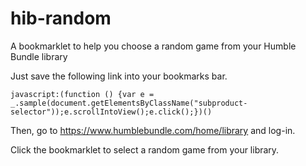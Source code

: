 # hib-random
A bookmarklet to help you choose a random game from your Humble Bundle library

Just save the following link into your bookmarks bar.

    javascript:(function () {var e = _.sample(document.getElementsByClassName("subproduct-selector"));e.scrollIntoView();e.click();})()

Then, go to https://www.humblebundle.com/home/library and log-in. 

Click the bookmarklet to select a random game from your library.
